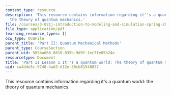 ```yaml
---
content_type: resource
description: 'This resource contains information regarding it''s a quantum world:
  the theory of quantum mechanics.'
file: /courses/3-021j-introduction-to-modeling-and-simulation-spring-2012/ca4dde5c97484ad3d12e30cb81548837_MIT3_021JS12_L1.pdf
file_type: application/pdf
learning_resource_types: []
ocw_type: OCWFile
parent_title: 'Part II: Quantum Mechanical Methods'
parent_type: CourseSection
parent_uid: 585ba666-0810-835b-9d9f-1ec7fe05b24e
resourcetype: Document
title: 'Part II Lesson 1 It''s a quantum world: The theory of quantum mechanics'
uid: ca4dde5c-9748-4ad3-d12e-30cb81548837
---
```

This resource contains information regarding it's a quantum world: the theory of quantum mechanics.


